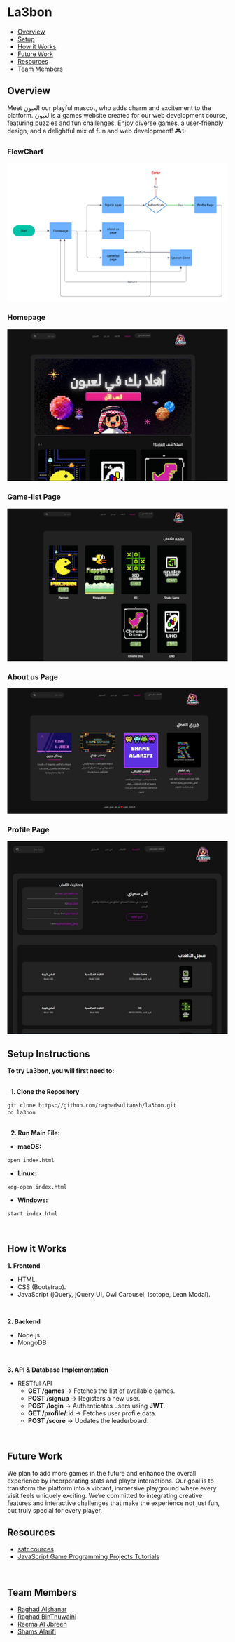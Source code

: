 # La3bon

* [Overview](https://github.com/raghadsultansh/la3bon?tab=readme-ov-file#overview)
* [Setup](https://github.com/raghadsultansh/la3bon?tab=readme-ov-file#setup)
* [How it Works](https://github.com/raghadsultansh/la3bon?tab=readme-ov-file#how-it-works)
* [Future Work](https://github.com/raghadsultansh/la3bon?tab=readme-ov-file#future-work)
* [Resources](https://github.com/raghadsultansh/la3bon?tab=readme-ov-file#resources)
* [Team Members](https://github.com/raghadsultansh/la3bon?tab=readme-ov-file#team-members)

## Overview
Meet لعبون! our playful mascot, who adds charm and excitement to the platform.
لعبون is a games website created for our web development course, featuring puzzles and fun challenges. Enjoy diverse games, a user-friendly design, and a delightful mix of fun and web development! 🎮✨

### FlowChart
![picture of the home page](https://github.com/raghadsultansh/la3bon/blob/main/readme-assets/Flowchart.png)
<br>

### Homepage
![picture of the home page](https://github.com/raghadsultansh/la3bon/blob/main/readme-assets/homepage.jpg)
<br>

### Game-list Page
![picture of the game-list page](https://github.com/raghadsultansh/la3bon/blob/main/readme-assets/game-list_page.png)
<br>

### About us Page
![picture of the about us page](https://github.com/raghadsultansh/la3bon/blob/main/readme-assets/about-us_page.png)
<br>

### Profile Page
![picture of the profile page](https://github.com/raghadsultansh/la3bon/blob/main/readme-assets/profile_page.jpg)
<br>

## Setup Instructions
**To try La3bon, you will first need to:**

<br>&nbsp;&nbsp;**1. Clone the Repository**
```
git clone https://github.com/raghadsultansh/la3bon.git
cd la3bon
```

<br>&nbsp;&nbsp;**2. Run Main File:**
* **macOS:**
```
open index.html
```

* **Linux:**
```
xdg-open index.html
```

* **Windows:**
```
start index.html
```
<br>

## How it Works
**1. Frontend**
   * HTML.
   * CSS (Bootstrap).
   * JavaScript (jQuery, jQuery UI, Owl Carousel, Isotope, Lean Modal).
<br>

**2. Backend**
   * Node.js 
   * MongoDB
<br>

**3. API & Database Implementation**
   * RESTful API
     - **GET /games** → Fetches the list of available games.
     - **POST /signup** → Registers a new user.
     - **POST /login** → Authenticates users using **JWT**.
     - **GET /profile/:id** → Fetches user profile data.
     - **POST /score** → Updates the leaderboard.
<br>

## Future Work
We plan to add more games in the future and enhance the overall experience by incorporating stats and player interactions. Our goal is to transform the platform into a vibrant, immersive playground where every visit feels uniquely exciting. We’re committed to integrating creative features and interactive challenges that make the experience not just fun, but truly special for every player.
<br>

## Resources
* [satr cources](https://satr.codes/all-courses)
* [JavaScript Game Programming Projects Tutorials](https://youtube.com/playlist?list=PLnKe36F30Y4bLhA-st9sC4ZthyV7nsL2Q&si=Ehk9SUPNKCNlEY5b) 
<br>

## Team Members
* [Raghad Alshanar](https://github.com/raghadsultansh)
* [Raghad BinThuwaini](https://github.com/Raghadmt)
* [Reema Al Jbreen](https://github.com/Rmsaah)
* [Shams Alarifi](https://github.com/shamsabdullahh)
